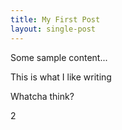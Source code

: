 ```yaml
---
title: My First Post
layout: single-post
---
```



Some sample content...

This is what I like writing

Whatcha think?

2
